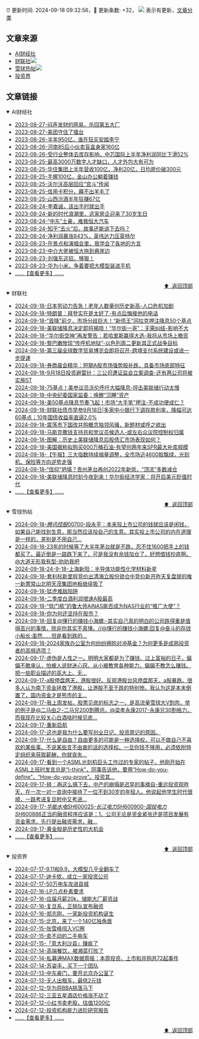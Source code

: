 ##

:alarm_clock: 更新时间: 2024-09-18 09:32:56，:rocket: 更新条数: +32， ![](/assets/dot.png) 表示有更新，[文章分类](/TAGS.md)

## 文章来源

- [AI财经社](#ai财经社)  
- [财联社](#财联社)![](/assets/dot.png)   
- [雪球热帖](#雪球热帖)![](/assets/dot.png)   
- [投资界](#投资界)  

## 文章链接

<details open>
<summary id="ai财经社">
 AI财经社
</summary>


- [2023-08-27-闷声发财的网易，杀回第五大厂](https://www.aicaijing.com.cn/article/18610)  
- [2023-08-27-美团守住了擂台](https://www.aicaijing.com.cn/article/18611)  
- [2023-08-26-半年950亿，谁在狂买安踏李宁](https://www.aicaijing.com.cn/article/18607)  
- [2023-08-26-河南85后小伙卖盲盒身家160亿](https://www.aicaijing.com.cn/article/18608)  
- [2023-08-26-受行业整体去库存影响，中芯国际上半年净利润同比下滑52%](https://www.aicaijing.com.cn/article/18609)  
- [2023-08-25-最高3000万数字人才缺口，人才外包大有可为](https://www.aicaijing.com.cn/article/18601)  
- [2023-08-25-华住集团上半年营收100亿，净利20亿，日均房价破300元](https://www.aicaijing.com.cn/article/18602)  
- [2023-08-25-手握100亿，金山办公躺着赚钱](https://www.aicaijing.com.cn/article/18603)  
- [2023-08-25-沃尔沃高层回应“宫斗”传闻](https://www.aicaijing.com.cn/article/18604)  
- [2023-08-25-信用卡积分，薅不出羊毛了](https://www.aicaijing.com.cn/article/18605)  
- [2023-08-25-山西汾酒半年狂赚67亿](https://www.aicaijing.com.cn/article/18606)  
- [2023-08-24-李嘉诚，该出手时就出手](https://www.aicaijing.com.cn/article/18596)  
- [2023-08-24-新的时代浪潮里，这家房企迎来了30岁生日](https://www.aicaijing.com.cn/article/18597)  
- [2023-08-24-“中东”土豪，难救恒大汽车](https://www.aicaijing.com.cn/article/18598)  
- [2023-08-24-知乎“去火”后，故事还能讲下去吗？](https://www.aicaijing.com.cn/article/18599)  
- [2023-08-24-净利润暴涨843%，英伟达力压英特尔](https://www.aicaijing.com.cn/article/18600)  
- [2023-08-23-在景点和演唱会里，我学会了各地的方言](https://www.aicaijing.com.cn/article/18591)  
- [2023-08-23-中介大佬被恒大拖到悬崖边](https://www.aicaijing.com.cn/article/18592)  
- [2023-08-23-刘强东这招，够狠！](https://www.aicaijing.com.cn/article/18593)  
- [2023-08-23-华为小米，争着要把大模型装进手机](https://www.aicaijing.com.cn/article/18594)  
- [......【查看更多】......](/details/AI财经社.md)

<div align="right"><a href="#文章来源">⬆ &nbsp;返回顶部</a></div>
</details>

<details open>
<summary id="财联社">
 财联社
</summary>


- [2024-09-18-日本劳动力告急！老年人数量创历史新高-人口危机加剧](https://www.cls.cn/detail/1801382)  
- [2024-09-18-特朗普：拜登实在是太好了-有点后悔接他的电话](https://www.cls.cn/detail/1801377)  
- [2024-09-18-“首降”前夕，市场分歧巨大！“新债王”冈拉克押注降息50个基点](https://www.cls.cn/detail/1801341)  
- [2024-09-18-美联储降息决定即将揭晓！“华尔街一哥”：无需纠结-影响不大](https://www.cls.cn/detail/1801282)  
- [2024-09-18-“华尔街空神”再发警告：若哈里斯赢得大选-我将从市场上撤资](https://www.cls.cn/detail/1801266)  
- [2024-09-18-黎巴嫩惨现“传呼机地狱”-以色列周二更新其正式战争目标](https://www.cls.cn/detail/1801272)  
- [2024-09-18-第三届全球数字贸易博览会即将召开-跨境支付系统建设或进一步提速](https://www.cls.cn/detail/1801151)  
- [2024-09-18-券商晨会精华：短期A股市场强势股补跌，具备市场底部特征](https://www.cls.cn/detail/1801173)  
- [2024-09-18-9月18日投资避雷针：三公司遭证监会立案调查-还有两公司将被实施ST](https://www.cls.cn/detail/1801175)  
- [2024-09-18-75基点！美参议员沃伦呼吁大幅降息-抨击美联储行动太慢](https://www.cls.cn/detail/1801172)  
- [2024-09-18-中央纪委国家监委：唤醒“沉睡”资产](https://www.cls.cn/detail/1801207)  
- [2024-09-18-美50基点降息节奏飞起！市场“大手笔”押注-不成功便成仁？](https://www.cls.cn/detail/1801241)  
- [2024-09-18-财联社债市早参9月18日|多家中小银行下调存款利率，降幅可达60基点；10年国债收益率直逼2.0%](https://www.cls.cn/detail/1801188)  
- [2024-09-18-震荡市下国改并购概念独领风骚，新题材或呼之欲出](https://www.cls.cn/detail/1801245)  
- [2024-09-18-马斯克撒钱支持共和党议员候选人-或左右众议院控制权归属](https://www.cls.cn/detail/1801288)  
- [2024-09-18-图解：历史上美联储降息后股债汇市场表现如何？](https://www.cls.cn/detail/1801354)  
- [2024-09-18-美国据称拟购买600万桶石油-有望创两年来SPR最大补库规模](https://www.cls.cn/detail/1801348)  
- [2024-09-18-【午报】三大指数持续缩量调整，全市场近4600股飘绿，光刻机、保险等方向逆势走强](https://www.cls.cn/detail/1801418)  
- [2024-09-18-“信仰”坍塌？贵州茅台再创2022年新低，“顶流”多数减仓](https://www.cls.cn/detail/1801430)  
- [2024-09-18-美联储降息时刻今夜到来！华尔街经济学家：将开启美元贬值时代](https://www.cls.cn/detail/1801405)  
- [......【查看更多】......](/details/财联社.md)

<div align="right"><a href="#文章来源">⬆ &nbsp;返回顶部</a></div>
</details>

<details open>
<summary id="雪球热帖">
 雪球热帖
</summary>


- [2024-09-18-$腾讯控股00700$-段永平：本来投上市公司的钱就应该是闲钱，如果自己能找到生意，那当然应该投自己的生意。其实投上市公司的内在道理是一样的，差别是不用自己...](https://xueqiu.com/5842658502/304846242)  
- [2024-09-18-23年的时候等了大半年茅台就是不跌，忍不住1600把手上的钱都买了。最近倒是一路跌下来了，可是我没有余钱加仓了，好想借钱抄底啊。@大道无形我有型-劝劝我吧](https://xueqiu.com/1566996805/304857618)  
- [2024-09-18-24-9-18-上海新阳：半导体功能性化学材料新星](https://xueqiu.com/8772786299/304847210)  
- [2024-09-18-套利标新里程竞价出清海立股份锁仓中竞价新开昨天复盘提的唯一新票常山北明天茂集团地板继续吸了](https://xueqiu.com/7141667422/304832103)  
- [2024-09-18-猛虎难敌陷阱](https://xueqiu.com/9598793634/304830063)  
- [2024-09-18-二季度白酒利润增速A股最高](https://xueqiu.com/5514535679/304826987)  
- [2024-09-18-“低门槛”的鲁大师AiNAS能否成为NAS行业的“推广大使”？](https://xueqiu.com/5011489057/304846399)  
- [2024-09-18-你为何还坚持在股市？](https://xueqiu.com/5939653998/304849045)  
- [2024-09-18-回复@懂行的赚钱小海螺:-其实自己真的明白的公司跌得重是值得高兴的事情，除非你其实不真懂。//@懂行的赚钱小海螺:回复@奋斗的存钱小船长:虽然……但是看到跌的...](https://xueqiu.com/1247347556/304858381)  
- [2024-09-18-2024家族办公室为何纷纷拥抱对冲基金？为何更多是成熟投资者的高频选项？](https://xueqiu.com/6025649448/304872856)  
- [2024-09-17-虚伪是人性之一。明明大家都是为了赚钱、过上富裕的日子，偏偏不敢承认，怕被人说财迷心窍。从小被教育各种能力，偏偏不教怎么赚钱。把一些职业描述的高大上、无...](https://xueqiu.com/9220236682/304788697)  
- [2024-09-17-a股停盘两天，港股很好。反观港股台风停盘那天，a股暴跌。很多人认为南下资金拯救了港股，让港股不至于跌的特别惨。我认为这是本末倒置了，国内资金才是熊市的主...](https://xueqiu.com/4097105650/304782217)  
- [2024-09-17-我上周发帖，股票见底的标志之一，是高流量雪球大V割肉，举的例子是@二马由之-二马兄200割腾讯，@梁孝永康2017-永康兄30割格力，而我现在比较关心白酒啥时候见底...](https://xueqiu.com/3354236440/304779046)  
- [2024-09-17-重新启航](https://xueqiu.com/1760673340/304777129)  
- [2024-09-17-这也是我为什么要写创业日记、投资周记的原因。](https://xueqiu.com/3393395193/304773798)  
- [2024-09-17-什么是自由？自由更多的可能是一种选择权，可以不做自己不喜欢的某些事、不说某些言不由衷的话的选择权。一旦你钱不够用，必须依附特定组织来获取薪酬，你就丧失...](https://xueqiu.com/3167081651/304781066)  
- [2024-09-17-看到一个ASML光刻机巨头工作过的专家的帖子，他刚开始在ASML上班时发言总是“I-think”，同事告诉他，要用“How-do-you-define”，“How-do-you-prove”。投资其...](https://xueqiu.com/1622002697/304782142)  
- [2024-09-17-转：再这么搞下去，中产的崩塌是迟早的事摘自-重远投资观昨天，在一次一对一咨询中接待了一位不到30岁的年轻人。他说起他学生时代很顺，一路考进复旦附中又考进...](https://xueqiu.com/6410129477/304802637)  
- [2024-09-17-$华能水电SH600025$-$长江电力SH600900$-$国投电力SH600886$正当的融资程序应该是：1、公司无论是资金紧张还是项目发展有资金需求，先行提出融资需求，融...](https://xueqiu.com/5280764152/304791967)  
- [2024-09-17-黄金股是历史性的大机会](https://xueqiu.com/8801393218/304791937)  
- [......【查看更多】......](/details/雪球热帖.md)

<div align="right"><a href="#文章来源">⬆ &nbsp;返回顶部</a></div>
</details>

<details open>
<summary id="投资界">
 投资界
</summary>


- [2024-07-17-9.11和9.9，大模型几乎全翻车了](https://posts.careerengine.us/p/6697778c44726b29bffa3a09)  
- [2024-07-17-迪卡侬，成立一家投资公司](https://posts.careerengine.us/p/6697778c44726b29bffa3a01)  
- [2024-07-17-50万电车攻进县城](https://posts.careerengine.us/p/6697779c831e1d29eea44253)  
- [2024-07-16-LP几点朴素要求](https://posts.careerengine.us/p/669636a8720ed522248054dc)  
- [2024-07-16-应届月薪20k，储能大厂薪资战](https://posts.careerengine.us/p/669636a8720ed522248054d4)  
- [2024-07-16-复旦系，正排队宣布融资](https://posts.careerengine.us/p/66963699cb38e136a496986c)  
- [2024-07-16-郑志刚，一家新投资机构诞生](https://posts.careerengine.us/p/66963699cb38e136a4969874)  
- [2024-07-15-北京，来了一个140亿独角兽](https://posts.careerengine.us/p/6694db59a0c3ac562b61f9af)  
- [2024-07-15-张雪峰闯入VC圈](https://posts.careerengine.us/p/6694db59a0c3ac562b61f9b7)  
- [2024-07-15-卖不动的二手电车](https://posts.careerengine.us/p/6694db6836b2f1565d9b541a)  
- [2024-07-15-「意大利沙县」赚疯了](https://posts.careerengine.us/p/6694db6836b2f1565d9b5422)  
- [2024-07-14-高端餐饮，被湘菜打败了](https://posts.careerengine.us/p/6693862333c6e710d0bf9dc4)  
- [2024-07-14-私募通MAX数据周报：本周投资、上市和并购共72起事件](https://posts.careerengine.us/p/6693862333c6e710d0bf9dcc)  
- [2024-07-14-苏姿丰，买下一个团队](https://posts.careerengine.us/p/6693861481427510b2b9c123)  
- [2024-07-13-中东豪门，要开北京办公室了](https://posts.careerengine.us/p/66922794a876f80d113b51fe)  
- [2024-07-13-无人出租车，最低2元钱](https://posts.careerengine.us/p/669227b82202ae0dfac5d713)  
- [2024-07-12-华为将BBA挑落马下](https://posts.careerengine.us/p/6690a6c68082df14ead7eaac)  
- [2024-07-12-三亚五星酒店价格涨不动了](https://posts.careerengine.us/p/6690a6c68082df14ead7eaa4)  
- [2024-07-12-小红书卖老股，估值1200亿](https://posts.careerengine.us/p/6690a6b756b00014bcc00e8f)  
- [2024-07-12-投资机构能力进阶研究报告](https://posts.careerengine.us/p/6690a6b756b00014bcc00e87)  
- [......【查看更多】......](/details/投资界.md)

<div align="right"><a href="#文章来源">⬆ &nbsp;返回顶部</a></div>
</details>
